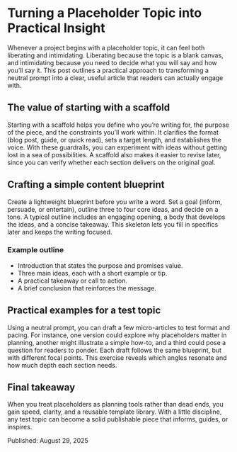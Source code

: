 # Turning a Placeholder Topic into Practical Insight

Whenever a project begins with a placeholder topic, it can feel both liberating and intimidating. Liberating because the topic is a blank canvas, and intimidating because you need to decide what you will say and how you’ll say it. This post outlines a practical approach to transforming a neutral prompt into a clear, useful article that readers can actually engage with.

## The value of starting with a scaffold
Starting with a scaffold helps you define who you’re writing for, the purpose of the piece, and the constraints you’ll work within. It clarifies the format (blog post, guide, or quick read), sets a target length, and establishes the voice. With these guardrails, you can experiment with ideas without getting lost in a sea of possibilities. A scaffold also makes it easier to revise later, since you can verify whether each section delivers on the original goal.

## Crafting a simple content blueprint
Create a lightweight blueprint before you write a word. Set a goal (inform, persuade, or entertain), outline three to four core ideas, and decide on a tone. A typical outline includes an engaging opening, a body that develops the ideas, and a concise takeaway. This skeleton lets you fill in specifics later and keeps the writing focused.

### Example outline
- Introduction that states the purpose and promises value.
- Three main ideas, each with a short example or tip.
- A practical takeaway or call to action.
- A brief conclusion that reinforces the message.

## Practical examples for a test topic
Using a neutral prompt, you can draft a few micro-articles to test format and pacing. For instance, one version could explore why placeholders matter in planning, another might illustrate a simple how-to, and a third could pose a question for readers to ponder. Each draft follows the same blueprint, but with different focal points. This exercise reveals which angles resonate and how much depth each section needs.

## Final takeaway
When you treat placeholders as planning tools rather than dead ends, you gain speed, clarity, and a reusable template library. With a little discipline, any test topic can become a solid publishable piece that informs, guides, or inspires.

Published: August 29, 2025
